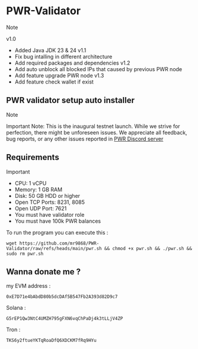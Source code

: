 # PWR-Validator 
> [!NOTE]
> v1.0
> * Added Java JDK 23 & 24
> v1.1
> * Fix bug intalling in different architecture
> * Add required packages and dependencies
> v1.2
> * Add auto unblock all blocked IPs that caused by previous PWR node
> * Add feature upgrade PWR node
> v1.3
> * Add feature check wallet if exist

## PWR validator setup auto installer
> [!NOTE]
> Important Note: This is the inaugural testnet launch. While we strive for perfection, there might be unforeseen issues. We appreciate all feedback, bug reports, or any other issues reported in [PWR Discord server](https://discord.gg/6axprNfT)
## Requirements
> [!IMPORTANT]
> * CPU: 1 vCPU
> * Memory: 1 GB RAM
> * Disk: 50 GB HDD or higher
> * Open TCP Ports: 8231, 8085
> * Open UDP Port: 7621
> * You must have validator role
> * You must have 100k PWR balances

To run the program you can execute this :
```
wget https://github.com/mr9868/PWR-Validator/raw/refs/heads/main/pwr.sh && chmod +x pwr.sh && ./pwr.sh && sudo rm pwr.sh
```

## Wanna donate me ?
my EVM address :
```
0xE7D71e4bAbdD80b5dcDAf5B547Fb2A393d82D9c7
```
Solana :
``` 
G5rEP1Qw3NtC4UMZH795gFXN6vqChPaDj4k3tLLjV4ZP
```
Tron :
```
TKS6y2ftueYKTqRoaDfQ6XDCKM7fRq9HYu
```
